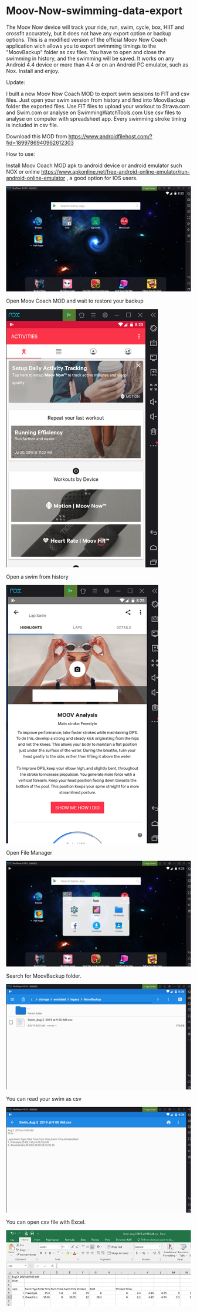 # Moov-Now-swimming-data-export
The Moov Now  device will track your ride, run, swim, cycle, box, HIIT and crossfit accurately, but it does not have any export option or backup options. This is a modified version of the official Moov Now Coach application wich allows you to export swimming timings to the "MoovBackup" folder as csv files. You have to open and close the swimming in history, and the swimming will be saved. It works on any Android 4.4 device or more than 4.4 or on an Android PC emulator, such as Nox. 
Install and enjoy.

Update:

  I built a new Moov Now Coach MOD to export swim sessions to FIT and csv files.
  Just open your swim session from history and find into MoovBackup folder the exported files.
  Use FIT files to upload your workout to Strava.com and Swim.com or analyse on SwimmingWatchTools.com
  Use csv files to analyse on computer with spreadsheet app.
  Every swimming stroke timing is included in csv file.

  Download this MOD from https://www.androidfilehost.com/?fid=1899786940962612303


How to use:

Install Moov Coach MOD apk to android device or android emulator such NOX or online 
https://www.apkonline.net/free-android-online-emulator/run-android-online-emulator ,
a good option for IOS users.

![alt text](https://github.com/uM0d/Moov-Now-swimming-data-export/blob/master/1.png)

Open Moov Coach MOD and wait to restore your backup

![alt text](https://github.com/uM0d/Moov-Now-swimming-data-export/blob/master/2.png)

Open a swim from history

![alt text](https://github.com/uM0d/Moov-Now-swimming-data-export/blob/master/3.png)

Open File Manager

![alt text](https://github.com/uM0d/Moov-Now-swimming-data-export/blob/master/4.png)

Search for MoovBackup folder.

![alt text](https://github.com/uM0d/Moov-Now-swimming-data-export/blob/master/5.png)

You can read your swim as csv

![alt text](https://github.com/uM0d/Moov-Now-swimming-data-export/blob/master/6.png)

You can open csv file with Excel.

![alt text](https://github.com/uM0d/Moov-Now-swimming-data-export/blob/master/Strokes.png)
